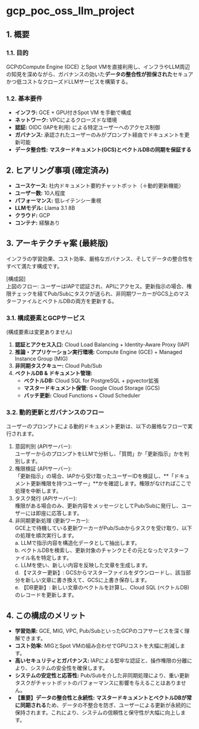 # gcp_poc_oss_llm_project

## **1\. 概要**

### **1.1. 目的**

GCPのCompute Engine (GCE) とSpot VMを直接利用し、インフラやLLM周辺の知見を深めながら、ガバナンスの効いた**データの整合性が担保された**セキュアかつ低コストなクローズドLLMサービスを構築する。

### **1.2. 基本要件**

* **インフラ:** GCE \+ GPU付きSpot VM を手動で構成  
* **ネットワーク:** VPCによるクローズドな環境  
* **認証:** OIDC (IAPを利用) による特定ユーザーへのアクセス制御  
* **ガバナンス:** 承認されたユーザーのみがプロンプト経由でドキュメントを更新可能  
* **データ整合性:** **マスタードキュメント(GCS)とベクトルDBの同期を保証する**

## **2\. ヒアリング事項 (確定済み)**

* **ユースケース:** 社内ドキュメント要約チャットボット（＋動的更新機能）  
* **ユーザー数:** 10人程度  
* **パフォーマンス:** 低レイテンシー重視  
* **LLMモデル:** Llama 3.1 8B  
* **クラウド:** GCP  
* **コンテナ:** 経験あり

## **3\. アーキテクチャ案 (最終版)**

インフラの学習効果、コスト効率、厳格なガバナンス、そしてデータの整合性をすべて満たす構成です。

\[構成図\]  
上図のフロー: ユーザーはIAPで認証され、APIにアクセス。更新指示の場合、権限チェックを経てPub/Subにタスクが送られ、非同期ワーカーがGCS上のマスターファイルとベクトルDBの両方を更新する。

### **3.1. 構成要素とGCPサービス**

(構成要素は変更ありません)

1. **認証とアクセス入口:** Cloud Load Balancing \+ Identity-Aware Proxy (IAP)  
2. **推論・アプリケーション実行環境:** Compute Engine (GCE) \+ Managed Instance Group (MIG)  
3. **非同期タスクキュー:** Cloud Pub/Sub  
4. **ベクトルDB & ドキュメント管理:**  
   * **ベクトルDB:** Cloud SQL for PostgreSQL \+ pgvector拡張  
   * **マスタードキュメント保管:** Google Cloud Storage (GCS)  
   * **バッチ更新:** Cloud Functions \+ Cloud Scheduler

### **3.2. 動的更新とガバナンスのフロー**

ユーザーのプロンプトによる動的ドキュメント更新は、以下の厳格なフローで実行されます。

1. 意図判別 (APIサーバー):  
   ユーザーからのプロンプトをLLMで分析し、「質問」か「更新指示」かを判別します。  
2. 権限検証 (APIサーバー):  
   「更新指示」の場合、IAPから受け取ったユーザーIDを検証し、\*\*「ドキュメント更新権限を持つユーザー」\*\*かを確認します。権限がなければここで処理を中断します。  
3. タスク発行 (APIサーバー):  
   権限がある場合のみ、更新内容をメッセージとしてPub/Subに発行し、ユーザーには即座に応答します。  
4. 非同期更新処理 (更新ワーカー):  
   GCE上で待機している更新ワーカーがPub/Subからタスクを受け取り、以下の処理を順次実行します。  
   a. LLMで指示内容を構造化データとして抽出します。  
   b. ベクトルDBを検索し、更新対象のチャンクとその元となったマスターファイル名を特定します。  
   c. LLMを使い、新しい内容を反映した文章を生成します。  
   d. 【マスター更新】: GCSからマスターファイルをダウンロードし、該当部分を新しい文章に書き換えて、GCSに上書き保存します。  
   e. 【DB更新】: 新しい文章のベクトルを計算し、Cloud SQL (ベクトルDB) のレコードを更新します。

## **4\. この構成のメリット**

* **学習効果:** GCE, MIG, VPC, Pub/SubといったGCPのコアサービスを深く理解できます。  
* **コスト効率:** MIGとSpot VMの組み合わせでGPUコストを大幅に削減します。  
* **高いセキュリティとガバナンス:** IAPによる堅牢な認証と、操作権限の分離により、システムの安全性を確保します。  
* **システムの安定性と応答性:** Pub/Subを介した非同期処理により、重い更新タスクがチャットボットのパフォーマンスに影響を与えることはありません。  
* **【重要】データの整合性と永続性:** **マスタードキュメントとベクトルDBが常に同期される**ため、データの不整合を防ぎ、ユーザーによる更新が永続的に保持されます。これにより、システムの信頼性と保守性が大幅に向上します。
